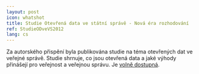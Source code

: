 ```yaml
---
layout: post
icon: whatshot
title: Studie Otevřená data ve státní správě - Nová éra rozhodování
ref: StudieODveVS2012
lang: cs
---
```


Za autorského přispění byla publikována studie na téma otevřených dat ve veřejné správě. Studie shrnuje, co jsou otevřená data a jaké výhody přinášejí pro veřejnost a veřejnou správu. Je [volně dostupná](http://dl.dropbox.com/u/2424343/otevrena_data_ve_statni_sprave.pdf).